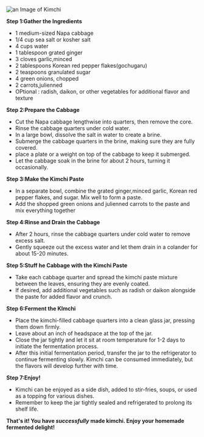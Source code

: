 ![an Image of Kimchi](https://www.koreanbapsang.com/wp-content/uploads/2019/11/DSC_0831-e1645400234347.jpg)


**Step 1:Gather the Ingredients**

* 1 medium-sized Napa cabbage
* 1/4 cup sea salt or kosher salt
* 4 cups water
* 1 tablespoon grated ginger
* 3 cloves garlic,minced
* 2 tablespoons Korean red pepper flakes(gochugaru)
* 2 teaspoons granulated sugar
* 4 green onions, chopped
* 2 carrots,julienned
* OPtional : radish, daikon, or other vegetables for additional flavor and texture

**Step 2:Prepare the Cabbage**

* Cut the Napa cabbage lengthwise into quarters, then remove the core.
* Rinse the cabbage quarters under cold water.
* In a large bowl, dissolve the salt in water to create a brine.
* Submerge the cabbage quarters in the brine, making sure they are fully covered.
* place a plate or a weight on top of the cabbage to keep it submerged.
* Let the cabbage soak in the brine for about 2 hours, turning it occasionally.

**Step 3:Make the Kimchi Paste**

* In a separate bowl, combine the grated ginger,minced garlic, Korean red pepper flakes, and sugar. Mix well to form a paste.
* Add the shopped green onions and julienned carrots to the paste and mix everything together

**Step 4:Rinse and Drain the Cabbage**

* After 2 hours, rinse the cabbage quarters under cold water to remove excess salt.
* Gently squeeze out the excess water and let them drain in a colander for about 15-20 minutes.

**Step 5:Stuff he Cabbage with the Kimchi Paste**

* Take each cabbage quarter and spread the kimchi paste mixture between the leaves, ensuring they are evenly coated.
* If desired, add additional vegetables such as radish or daikon alongside the paste for added flavor and crunch.

**Step 6:Ferment the KImchi**

* Place the kimchi-filled cabbage quarters into a clean glass jar, pressing them down firmly.
* Leave about an inch of headspace at the top of the jar.
* Close the jar tightly and let it sit at room temperature for 1-2 days to initiate the fermentation process.
* After this initial fermentation period, transfer the jar to the refrigerator to continue fermenting slowly. Kimchi can be consumed immediately, but the flavors will develop further with time.

**Step 7:Enjoy!**

* Kimchi can be enjoyed as a side dish, added to stir-fries, soups, or used as a topping for various dishes.
* Remember to keep the jar tightly sealed and refrigerated to prolong its shelf life.

**That's it! You have _successfully_ made kimchi. Enjoy your homemade fermented delight!**

